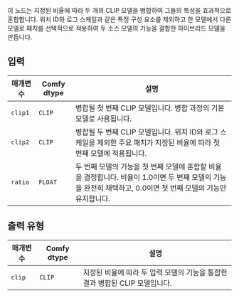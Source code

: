 이 노드는 지정된 비율에 따라 두 개의 CLIP 모델을 병합하여 그들의 특성을 효과적으로 혼합합니다. 위치 ID와 로그 스케일과 같은 특정 구성 요소를 제외하고 한 모델에서 다른 모델로 패치를 선택적으로 적용하여 두 소스 모델의 기능을 결합한 하이브리드 모델을 만듭니다.

## 입력

| 매개변수 | Comfy dtype | 설명 |
|-----------|-------------|-------------|
| `clip1`   | `CLIP`      | 병합될 첫 번째 CLIP 모델입니다. 병합 과정의 기본 모델로 사용됩니다. |
| `clip2`   | `CLIP`      | 병합될 두 번째 CLIP 모델입니다. 위치 ID와 로그 스케일을 제외한 주요 패치가 지정된 비율에 따라 첫 번째 모델에 적용됩니다. |
| `ratio`   | `FLOAT`     | 두 번째 모델의 기능을 첫 번째 모델에 혼합할 비율을 결정합니다. 비율이 1.0이면 두 번째 모델의 기능을 완전히 채택하고, 0.0이면 첫 번째 모델의 기능만 유지합니다. |

## 출력 유형

| 매개변수 | Comfy dtype | 설명 |
|-----------|-------------|-------------|
| `clip`    | `CLIP`      | 지정된 비율에 따라 두 입력 모델의 기능을 통합한 결과 병합된 CLIP 모델입니다. |
